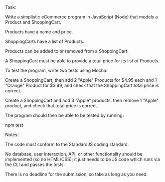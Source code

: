 Task:

Write a simplistic eCommerce program in JavaScript (Node) that models a Product and ShoppingCart.

Products have a name and price.

ShoppingCarts have a list of Products.

Products can be added to or removed from a ShoppingCart.

A ShoppingCart must be able to provide a total price for its list of Products.

To test the program, write two tests using Mocha:

Create a ShoppingCart, then add 2 "Apple" Products for $4.95 each and 1 "Orange" Product for $3.99, and check that the ShoppingCart total price is correct.

Create a ShoppingCart and add 3 "Apple" products, then remove 1 "Apple" product, and check that total price is correct.

The program should then be able to be tested by running:

npm test

Notes:

The code must conform to the StandardJS coding standard.

No database, user interaction, API, or other functionality should be implemented (so no HTML/CSS); it just needs to be JS code which runs via the CLI and passes the tests.

There is no deadline for the submission, so take as long as you need.
